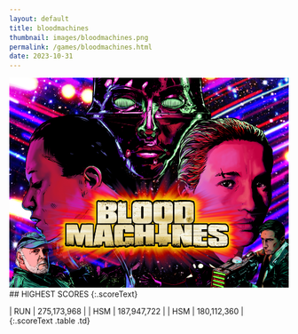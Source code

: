 ```yaml
---
layout: default
title: bloodmachines
thumbnail: images/bloodmachines.png
permalink: /games/bloodmachines.html
date: 2023-10-31
---
```


<img src="../images/bloodmachines.png" class="gameThumbnail img-fluid mx-auto align-middle">
## HIGHEST SCORES
{:.scoreText}

| RUN | 275,173,968 | 
| HSM | 187,947,722 | 
| HSM | 180,112,360 | 
{:.scoreText .table .td}
